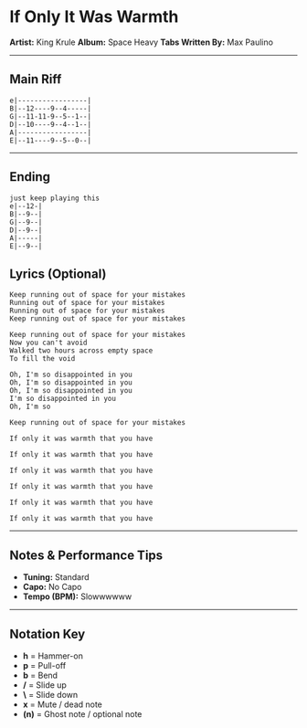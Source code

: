 # If Only It Was Warmth

**Artist:** King Krule
**Album:** Space Heavy
**Tabs Written By:** Max Paulino

---

## Main Riff

```plaintext
e|-----------------|
B|--12----9--4-----|
G|--11-11-9--5--1--|
D|--10----9--4--1--|
A|-----------------|
E|--11----9--5--0--|
```
---

## Ending

```plaintext
just keep playing this
e|--12-|
B|--9--|
G|--9--|
D|--9--|
A|-----|
E|--9--|
```

## Lyrics (Optional)


```
Keep running out of space for your mistakes
Running out of space for your mistakes
Running out of space for your mistakes
Keep running out of space for your mistakes

Keep running out of space for your mistakes
Now you can't avoid
Walked two hours across empty space
To fill the void

Oh, I'm so disappointed in you
Oh, I'm so disappointed in you
Oh, I'm so disappointed in you
I'm so disappointed in you
Oh, I'm so

Keep running out of space for your mistakes

If only it was warmth that you have

If only it was warmth that you have

If only it was warmth that you have

If only it was warmth that you have

If only it was warmth that you have

If only it was warmth that you have
```


---

## Notes & Performance Tips

- **Tuning:** Standard
- **Capo:** No Capo
- **Tempo (BPM):** Slowwwwww
---

## Notation Key

- **h** = Hammer-on  
- **p** = Pull-off  
- **b** = Bend  
- **/** = Slide up  
- **\\** = Slide down  
- **x** = Mute / dead note  
- **(n)** = Ghost note / optional note

```
